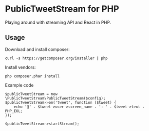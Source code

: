 # PublicTweetStream for PHP

Playing around with streaming API and React in PHP.

## Usage

Download and install composer:

    curl -s https://getcomposer.org/installer | php

Install vendors:

    php composer.phar install

Example code

    $publicTweetStream = new \PublicTweetStream\PublicTweetStream($config);
    $publicTweetStream->on('tweet', function ($tweet) {
        echo '@' . $tweet->user->screen_name . ': ' . $tweet->text . PHP_EOL;
    });

    $publicTweetStream->startStream();
